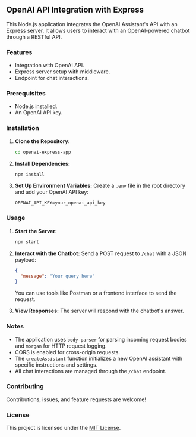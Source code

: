 
## OpenAI API Integration with Express

This Node.js application integrates the OpenAI Assistant's API with an Express server. It allows users to interact with an OpenAI-powered chatbot through a RESTful API.

### Features
- Integration with OpenAI API.
- Express server setup with middleware.
- Endpoint for chat interactions.

### Prerequisites
- Node.js installed.
- An OpenAI API key.

### Installation

1. **Clone the Repository:**
   ```bash
   cd openai-express-app
   ```

2. **Install Dependencies:**
   ```bash
   npm install
   ```

3. **Set Up Environment Variables:**
   Create a `.env` file in the root directory and add your OpenAI API key:
   ```env
   OPENAI_API_KEY=your_openai_api_key
   ```

### Usage

1. **Start the Server:**
   ```bash
   npm start
   ```

2. **Interact with the Chatbot:**
   Send a POST request to `/chat` with a JSON payload:
   ```json
   {
     "message": "Your query here"
   }
   ```
   You can use tools like Postman or a frontend interface to send the request.

3. **View Responses:**
   The server will respond with the chatbot's answer.

### Notes

- The application uses `body-parser` for parsing incoming request bodies and `morgan` for HTTP request logging.
- CORS is enabled for cross-origin requests.
- The `createAssistant` function initializes a new OpenAI assistant with specific instructions and settings.
- All chat interactions are managed through the `/chat` endpoint.

### Contributing

Contributions, issues, and feature requests are welcome!

### License

This project is licensed under the [MIT License](https://opensource.org/licenses/MIT).
